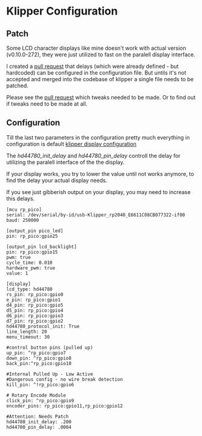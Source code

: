 Klipper Configuration
=====================

Patch
-----
Some LCD character displays like mine doesn't work with actual version (v0.10.0-272), they were just utilized to fast on the paralell display interface.

I created a [pull request](https://github.com/Klipper3d/klipper/pull/5318) that delays (which were already defined - but hardcoded) can be configured in the configuration file.
But untils it's not accepted and merged into the codebase of klipper a single file needs to be patched.

Please see the [pull request](https://github.com/Klipper3d/klipper/pull/5318) which tweaks needed to be made. Or to find out if tweaks need to be made at all.


Configuration
-------------
Till the last two parameters in the configuration pretty much everything in configuration is default [klipper display configuration](https://www.klipper3d.org/Config_Reference.html#display-support)

The _hd44780_init_delay_ and _hd44780_pin_delay_ controll the delay for utilizing the paralell interface of the the display.

If your display works, you try to lower the value until not works anymore, to find the delay your actual display needs.

If you see just gibberish output on your display, you may need to increase this delays.

```
[mcu rp_pico]
serial: /dev/serial/by-id/usb-Klipper_rp2040_E6611C08CB077322-if00
baud: 250000

[output_pin pico_led]
pin: rp_pico:gpio25

[output_pin lcd_backlight]
pin: rp_pico:gpio15
pwm: true
cycle_time: 0.010
hardware_pwm: true
value: 1

[display]
lcd_type: hd44780
rs_pin: rp_pico:gpio0
e_pin: rp_pico:gpio1
d4_pin: rp_pico:gpio5
d5_pin: rp_pico:gpio4
d6_pin: rp_pico:gpio3
d7_pin: rp_pico:gpio2
hd44780_protocol_init: True
line_length: 20
menu_timeout: 30

#control button pins (pulled up)
up_pin: ^rp_pico:gpio7
down_pin: ^rp_pico:gpio8
back_pin:^rp_pico:gpio10

#Internal Pulled Up - Low Active
#Dangerous config - no wire break detection
kill_pin: ^!rp_pico:gpio6

# Rotary Encode Module
click_pin: ^rp_pico:gpio9
encoder_pins: rp_pico:gpio11,rp_pico:gpio12

#Attention: Needs Patch
hd44780_init_delay: .200
hd44780_pin_delay: .0004
```